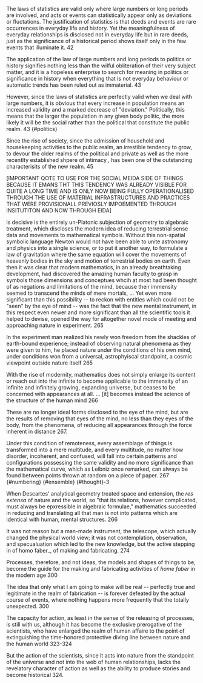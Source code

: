 The laws of statistics are valid only where large numbers or long periods are involved, and acts or events can statistically appear only as deviations or fluctations. The justification of statistics is that deeds and events are rare occurrences in everyday life and history. Yet the meaningfulness of everyday relationships is disclosed not in everyday life but in rare deeds, just as the significance of a historical period shows itself only in the few events that illuminate it. 42

The application of the law of large numbers and long periods to politics or history signifies nothing less than the wilful obliteration of their very subject matter, and it is a hopeless enterprise to search for meaning in politics or significance in history when everything that is not everyday behaviour or automatic trends has been ruled out as immaterial. 43

However, since the laws of statistics are perfectly valid when we deal with large numbers, it is obvious that every increase in population means an increased validity and a marked decrease of "deviation." Politically, this means that the larger the population in any given body politic, the more likely it will be the social rather than the political that constitute the public realm. 43 {#politics} 

Since the rise of society, since the admission of household and housekeeping activities to the public realm, an irrestible tendency to grow, to devour the older realms of the political and private as well as the more recentlty established shpere of intimacy , has been one of the outstanding characterisits of the new realm. 45

[IMPORTANT QOTE TO USE FOR THE SOCIAL MEIDA SIDE OF THINGS BECAUSE IT EMANS THT THIS TENDENCY WAS ALREADY VISIBLE FOR QUITE A LONG TIME AND IS ONLY NOW BEING FULLY OPERATIONALISED THROUGH THE USE OF MATERIAL INFRASTRUCTURES AND PRACTICES THAT WERE PROVISIONALL PREVIOSLY IMPOEMENTED THROUGH INSITUTITON AND NOW THROUGH EIDA]

is decisive is the entirely un-Platonic subjection of geometry to algebraic treatment, which discloses the modern idea of reducing terrestrial sense data and movements to mathematical symbols. Without this non-spatial symbolic language Newton would not have been able to unite astronomy and physics into a single science, or to put it another way, to formulate a law of gravitation where the same equation will cover the movements of heavenly bodies in the sky and motion of terrestrial bodies on earth. Even then it was clear that modern mathematics, in an already breathtaking development, had discovered the amazing human faculty to grasp in symbols those dimensions and conceptues whcih at most had been thought of as negations and limitations of the mind, because their immensity seemed to transcend the minds of mere mortals, ... Yet even more significant than this possibility -- to reckon with entities which could not be "seen" by the eye of mind -- was the fact that the new mental instrument, in this respect even newer and more significant than all the scientific tools it helped to devise, opened the way for altogether novel mode of meeting and approaching nature in experiment. 265

In the experiment man realized his newly won freedom from the shackles of earth-bound experience; instead of observing natural phenomena as they were given to him, he placed nature under the conditions of his own mind, under conditions won from a universal, astrophyiscal standpoint, a cosmic viewpoint outside nature itself 265

With the rise of modernity, mathematics does not simply enlarge its content or reach out into the infinite to become applicable to the immensity of an infinite and infinitely growing, expanding universe, but ceases to be concerned with appearances at all. ... [it] becomes instead the science of the structure of the human mind 266

These are no longer ideal forms disclosed to the eye of the mind, but are the results of removing that eyes of the mind, no less than they eyes of the body, from the phenomena, of reducing all appearances through the force inherent in distance 267. 

Under this condition of remoteness, every assemblage of things is transformed into a mere multitude, and every multitude, no matter how disorder, incoherent, and confused, will fall into certain patterns and configurations possessing the same validity and no more significance than the mathematical curve, which as Leibniz once remarked, can always be found between points thrown at random on a piece of paper. 267 {#numbering} {#ensemble} {#thought}-3


When Descartes' analytical geometry treated space and extension, the _res extensa_ of nature and the world, so "that its relations, however complicated, must always be epxressible in algebraic formulae," mathematics succeeded in reducing and translating all that man is not into patterns which are identical with human, mental structures. 266

It was not reason but a man-made instrument, the telescope, which actually changed the physical world view; it was not contemplation, observation, and specualuation which led to the new knowledge, but the active stepping in of homo faber_, of making and fabricating. 274

Processes, therefore, and not ideas, the models and shapes of things to be, become the guide for the making and fabricating activities of _home faber_ in the modern age 300

The idea that only what I am going to make will be real -- perfectly true and legitimate in the realm of fabrication -- is forever defeated by the actual course of events, where nothing happens more frequently that the totally unexpected. 300

The capacity for action, as least in the sense of the releasing of processes, is still with us, although it has become the exclusive prerogative of the scientists, who have enlarged the realm of human affaire to the point of extinguishing the time-honored protective diving line between nature and the human world 323-324

But the action of the scientists, since it acts into nature from the standpoint of the universe and not into the web of human relationships, lacks the revelatory character of action as well as the ability to produce stories and become historical 324.
